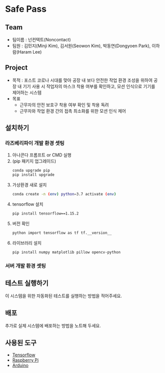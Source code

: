 # Safe Pass
## Team
* 팀이름 : 넌컨택트(Noncontact)
* 팀원 : 김민지(Minji Kim), 김서원(Seowon Kim), 박동연(Dongyoen Park), 이하람(Haram Lee)

## Project
* 목적 : 포스트 코로나 시대를 맞아 공장 내 보다 안전한 작업 환경 조성을 위하여 공장 내 기기 사용 시 작업자의 마스크 착용 여부를 확인하고, 모션 인식으로 기기를 제어하는 시스템
* 목표
    * 근무자의 안전 보호구 착용 여부 확인 및 착용 독려
    * 근무자와 작업 환경 간의 접촉 최소화를 위한 모션 인식 제어

## 설치하기
### 라즈베리파이 개발 환경 셋팅
1. 아나콘다 프롬프트 or CMD 실행
2. (pip 패키지 업그레이드)
    ```bash
    conda upgrade pip
    pip install upgrade
    ```
3. 가상환경 새로 설치
    ```bash
    conda create -n (env) python=3.7 activate (env)
    ```
4. tensorflow 설치
    ```bash
    pip install tensorflow==1.15.2
    ```
5. 버전 확인
    ```bash
    python import tensorflow as tf tf.__version__
    ```
6. 라이브러리 설치
    ```bash
    pip install numpy matplotlib pillow opencv-python
    ```

### 서버 개발 환경 셋팅

## 테스트 실행하기
이 시스템을 위한 자동화된 테스트를 실행하는 방법을 적어주세요.

## 배포
추가로 실제 시스템에 배포하는 방법을 노트해 두세요.

## 사용된 도구
* [Tensorflow](https://www.tensorflow.org/api_docs)
* [Raspberry Pi](https://www.raspberrypi.org/documentation/)
* [Arduino](https://www.arduino.cc/reference/en/)
